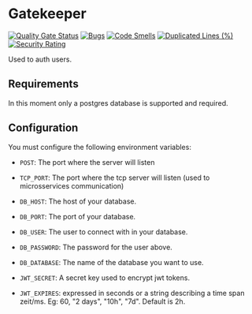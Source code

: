 # Gatekeeper

[![Quality Gate Status](https://sonarcloud.io/api/project_badges/measure?project=keinou_burst-ms-gatekeeper&metric=alert_status)](https://sonarcloud.io/summary/new_code?id=keinou_burst-ms-gatekeeper) [![Bugs](https://sonarcloud.io/api/project_badges/measure?project=keinou_burst-ms-gatekeeper&metric=bugs)](https://sonarcloud.io/summary/new_code?id=keinou_burst-ms-gatekeeper) [![Code Smells](https://sonarcloud.io/api/project_badges/measure?project=keinou_burst-ms-gatekeeper&metric=code_smells)](https://sonarcloud.io/summary/new_code?id=keinou_burst-ms-gatekeeper) [![Duplicated Lines (%)](https://sonarcloud.io/api/project_badges/measure?project=keinou_burst-ms-gatekeeper&metric=duplicated_lines_density)](https://sonarcloud.io/summary/new_code?id=keinou_burst-ms-gatekeeper) [![Security Rating](https://sonarcloud.io/api/project_badges/measure?project=keinou_burst-ms-gatekeeper&metric=security_rating)](https://sonarcloud.io/summary/new_code?id=keinou_burst-ms-gatekeeper)

Used to auth users.

## Requirements

In this moment only a postgres database is supported and required.

## Configuration

You must configure the following environment variables:

- `POST`: The port where the server will listen
- `TCP_PORT`: The port where the tcp server will listen (used to microsservices communication)

- `DB_HOST`: The host of your database.
- `DB_PORT`: The port of your database.
- `DB_USER`: The user to connect with in your database.
- `DB_PASSWORD`: The password for the user above.
- `DB_DATABASE`: The name of the database you want to use.

- `JWT_SECRET`: A secret key used to encrypt jwt tokens.
- `JWT_EXPIRES`: expressed in seconds or a string describing a time span zeit/ms. Eg: 60, "2 days", "10h", "7d". Default is 2h.
